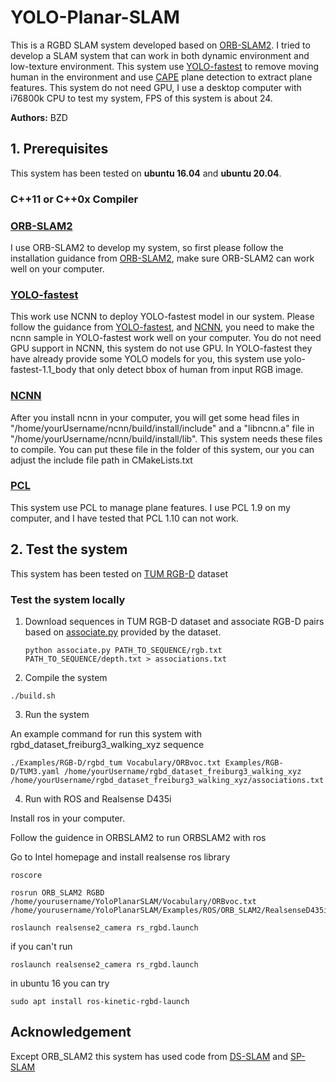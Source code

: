 # YOLO-Planar-SLAM
This is a RGBD SLAM system developed based on [ORB-SLAM2](https://github.com/raulmur/ORB_SLAM2). I tried to develop a SLAM system that can work in both dynamic environment and low-texture environment. This system use [YOLO-fastest](https://github.com/dog-qiuqiu/Yolo-Fastest) to remove moving human in the environment and use [CAPE](https://github.com/pedropro/CAPE) plane detection to extract plane features. This system do not need GPU, I use a desktop computer with i76800k CPU to test my system, FPS of this system is about 24.

**Authors:** BZD

<!-- ## License

``` -->

## 1. Prerequisites

This system has been tested on **ubuntu 16.04** and **ubuntu 20.04**.

### C++11 or C++0x Compiler

### [ORB-SLAM2](https://github.com/raulmur/ORB_SLAM2)
I use ORB-SLAM2 to develop my system, so first please follow the installation guidance from [ORB-SLAM2](https://github.com/raulmur/ORB_SLAM2), make sure ORB-SLAM2 can work well on your computer.

### [YOLO-fastest](https://github.com/dog-qiuqiu/Yolo-Fastest)
This work use NCNN to deploy YOLO-fastest model in our system. Please follow the guidance from [YOLO-fastest](https://github.com/dog-qiuqiu/Yolo-Fastest), and [NCNN](https://github.com/Tencent/ncnn), you need to make the ncnn sample in YOLO-fastest work well on your computer. You do not need GPU support in NCNN, this system do not use GPU. In YOLO-fastest they have already provide some YOLO models for you, this system use yolo-fastest-1.1_body that only detect bbox of human from input RGB image.

### [NCNN](https://github.com/Tencent/ncnn)
After you install ncnn in your computer, you will get some head files in "/home/yourUsername/ncnn/build/install/include" and a "libncnn.a" file in "/home/yourUsername/ncnn/build/install/lib". This system needs these files to compile. You can put these file in the folder of this system, our you can adjust the include file path in CMakeLists.txt

### [PCL](http://www.pointclouds.org/)
This system use PCL to manage plane features. I use PCL 1.9 on my computer, and I have tested that PCL 1.10 can not work.



## 2. Test the system

This system has been tested on [TUM RGB-D](https://vision.in.tum.de/data/datasets/rgbd-dataset/download) dataset

### Test the system locally

1. Download sequences in TUM RGB-D dataset and associate RGB-D pairs based on [associate.py](http://vision.in.tum.de/data/datasets/rgbd-dataset/tools) provided by the dataset.

   ```
   python associate.py PATH_TO_SEQUENCE/rgb.txt PATH_TO_SEQUENCE/depth.txt > associations.txt
   ```

2. Compile the system

  ```
  ./build.sh
  ```


3.  Run the system

An example command for run this system with rgbd_dataset_freiburg3_walking_xyz sequence
```
./Examples/RGB-D/rgbd_tum Vocabulary/ORBvoc.txt Examples/RGB-D/TUM3.yaml /home/yourUsername/rgbd_dataset_freiburg3_walking_xyz /home/yourUsername/rgbd_dataset_freiburg3_walking_xyz/associations.txt
```

4.  Run with ROS and Realsense D435i

Install ros in your computer.

Follow the guidence in ORBSLAM2 to run ORBSLAM2 with ros

Go to Intel homepage and install realsense ros library

```
roscore

rosrun ORB_SLAM2 RGBD /home/yourusername/YoloPlanarSLAM/Vocabulary/ORBvoc.txt /home/yourusername/YoloPlanarSLAM/Examples/ROS/ORB_SLAM2/RealsenseD435i.yaml

roslaunch realsense2_camera rs_rgbd.launch
```

if you can't run
```
roslaunch realsense2_camera rs_rgbd.launch
```

in ubuntu 16 you can try
```
sudo apt install ros-kinetic-rgbd-launch
```


## Acknowledgement

Except ORB_SLAM2 this system has used code from [DS-SLAM](https://github.com/ivipsourcecode/DS-SLAM) and [SP-SLAM](https://github.com/fishmarch/SP-SLAM)

